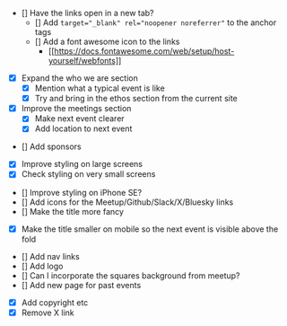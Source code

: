 - [] Have the links open in a new tab?
    - [] Add `target="_blank" rel="noopener noreferrer"` to the anchor tags
    - [] Add a font awesome icon to the links
        - [[https://docs.fontawesome.com/web/setup/host-yourself/webfonts]]
- [x] Expand the who we are section
    - [x] Mention what a typical event is like
    - [x] Try and bring in the ethos section from the current site
- [x] Improve the meetings section
    - [x] Make next event clearer
    - [x] Add location to next event
- [] Add sponsors
- [x] Improve styling on large screens
- [x] Check styling on very small screens
- [] Improve styling on iPhone SE?
- [] Add icons for the Meetup/Github/Slack/X/Bluesky links
- [] Make the title more fancy
- [x] Make the title smaller on mobile so the next event is visible above the fold
- [] Add nav links
- [] Add logo
- [] Can I incorporate the squares background from meetup?
- [] Add new page for past events
- [x] Add copyright etc
- [x] Remove X link
